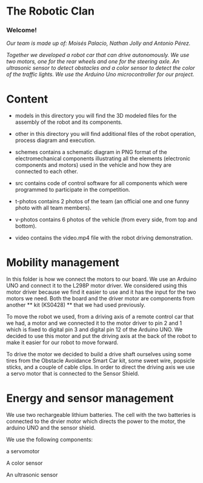 The Robotic Clan
==
### Welcome! ###

*Our team is made up of: Moisés Palacio, Nathan Jolly and Antonio Pérez.*

*Together we developed a robot car that can drive autonomously. We use two motors, one for the rear wheels and one for the steering axle. An ultrasonic sensor to detect obstacles and a color sensor to detect the color of the traffic lights. We use the Arduino Uno microcontroller for our project.*

Content
==
> 
- models  in this directory you will find the 3D modeled files for the assembly of the robot and its components.

- other  in this directory you will find additional files of the robot operation, process diagram and execution.

- schemes  contains a schematic diagram in PNG format of the electromechanical components illustrating all the elements (electronic components and motors) used in the vehicle and how 
   they are connected to each other.

- src  contains code of control software for all components which were programmed to participate in the competition.

- t-photos  contains 2 photos of the team (an official one and one funny photo with all team members).

- v-photos  contains 6 photos of the vehicle (from every side, from top and bottom).

- video  contains the video.mp4 file with the robot driving demonstration.

Mobility management
==

In this folder is how we connect the motors to our board. We use an Arduino UNO and connect it to the L298P motor driver. We considered using this motor driver because we find it easier to use and it has the input for the two motors we need. Both the board and the driver motor are components from another ** kit (KS0428) ** that we had used previously.

To move the robot we used, from a driving axis of a remote control car that we had, a motor and we connected it to the motor driver to pin 2 and 1 which is fixed to digital pin 3 and digital pin 12 of the Arduino UNO. We decided to use this motor and put the driving axis at the back of the robot to make it easier for our robot to move forward.

To drive the motor we decided to build a drive shaft ourselves using some tires from the Obstacle Avoidance Smart Car kit, some sweet wire, popsicle sticks, and a couple of cable clips. In order to direct the driving axis we use a servo motor that is connected to the Sensor Shield.

Energy and sensor management
==

We use two rechargeable lithium batteries. The cell with the two batteries is connected to the drvier motor which directs the power to the motor, the arduino UNO and the sensor shield.

We use the following components:

a servomotor

A color sensor

An ultrasonic sensor
